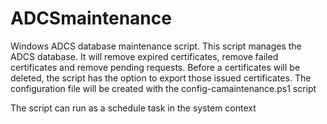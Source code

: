 # ADCSmaintenance
Windows ADCS database maintenance script. This script manages the ADCS database. It will remove expired certificates, 
remove failed certificates and remove pending requests. 
Before a certificates will be deleted, the script has the option to export those issued certificates. 
The configuration file will be created with the config-camaintenance.ps1 script

The script can run as a schedule task in the system context
